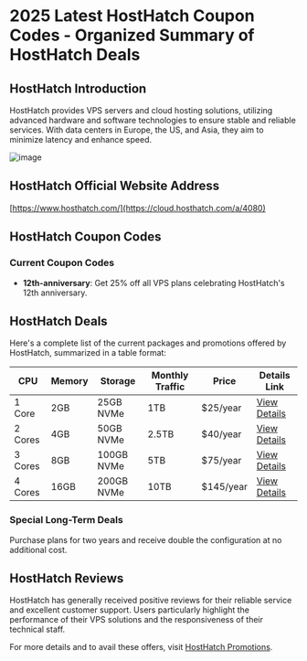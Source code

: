 # 2025 Latest HostHatch Coupon Codes - Organized Summary of HostHatch Deals

## HostHatch Introduction

HostHatch provides VPS servers and cloud hosting solutions, utilizing advanced hardware and software technologies to ensure stable and reliable services. With data centers in Europe, the US, and Asia, they aim to minimize latency and enhance speed.

![image](https://github.com/waddlenick735/HostHatch/assets/167609353/eb4ce4b4-ed13-4ce8-8847-6d12187e8204)

## HostHatch Official Website Address

[https://www.hosthatch.com/](https://cloud.hosthatch.com/a/4080)

## HostHatch Coupon Codes

### Current Coupon Codes
- **12th-anniversary**: Get 25% off all VPS plans celebrating HostHatch's 12th anniversary.

## HostHatch Deals

Here's a complete list of the current packages and promotions offered by HostHatch, summarized in a table format:

| CPU   | Memory | Storage | Monthly Traffic | Price       | Details Link                               |
|-------|--------|---------|-----------------|-------------|--------------------------------------------|
| 1 Core| 2GB    | 25GB NVMe| 1TB             | $25/year    | [View Details](https://cloud.hosthatch.com/a/4080) |
| 2 Cores| 4GB   | 50GB NVMe| 2.5TB           | $40/year    | [View Details](https://cloud.hosthatch.com/a/4080) |
| 3 Cores| 8GB   | 100GB NVMe| 5TB            | $75/year    | [View Details](https://cloud.hosthatch.com/a/4080) |
| 4 Cores| 16GB  | 200GB NVMe| 10TB           | $145/year   | [View Details](https://cloud.hosthatch.com/a/4080) |

### Special Long-Term Deals
Purchase plans for two years and receive double the configuration at no additional cost.

## HostHatch Reviews

HostHatch has generally received positive reviews for their reliable service and excellent customer support. Users particularly highlight the performance of their VPS solutions and the responsiveness of their technical staff.

For more details and to avail these offers, visit [HostHatch Promotions](https://cloud.hosthatch.com/a/4080).

